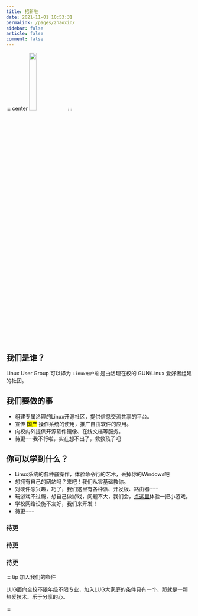 ```yaml
---
title: 招新啦
date: 2021-11-01 10:53:31
permalink: /pages/zhaoxin/
sidebar: false
article: false
comment: false
---
```


::: center
<img src="https://image.gaoajia.com/2021/10/28/d7b19b2e89822.png"  style="width:20%;">
:::

## 我们是谁？

Linux User Group <Badge text="简称LUG"/> 可以译为 ` Linux用户组 ` 是由洛理在校的 GUN/Linux 爱好者组建的社团。

## 我们要做的事

- 组建专属洛理的Linux开源社区，提供信息交流共享的平台。
- 宣传 <mark>国产</mark> 操作系统的使用，推广自由软件的应用。
- 向校内外提供开源软件镜像、在线文档等服务。
- 待更·····~~我不行啦，实在想不出了，救救孩子吧~~

## 你可以学到什么？

- Linux系统的各种骚操作，体验命令行的艺术，丢掉你的Windows吧
- 想拥有自己的网站吗？来吧！我们从零基础教你。
- 对硬件感兴趣，巧了，我们这里有各种派、开发板、路由器······
- 玩游戏不过瘾，想自己做游戏，问题不大，我们会，[点这里](https://xigua.gaoajia.com)体验一把小游戏。
- 学校网络设施不友好，我们来开发！
- 待更······


### 待更

### 待更

### 待更

::: tip 加入我们的条件

LUG面向全校不限年级不限专业，加入LUG大家庭的条件只有一个，那就是一颗热爱技术、乐于分享的心。

:::